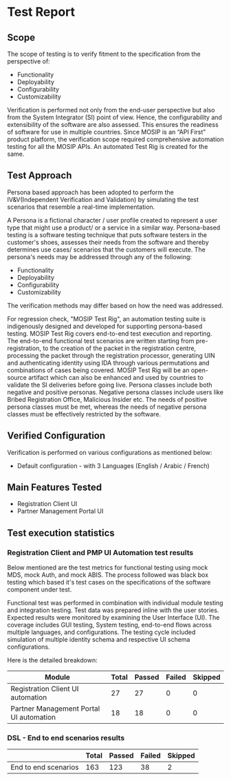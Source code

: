 # Test Report

## Scope

The scope of testing is to verify fitment to the specification from the perspective of:

* Functionality
* Deployability
* Configurability
* Customizability

Verification is performed not only from the end-user perspective but also from the System Integrator (SI) point of view. Hence, the configurability and extensibility of the software are also assessed. This ensures the readiness of software for use in multiple countries. Since MOSIP is an “API First” product platform, the verification scope required comprehensive automation testing for all the MOSIP APIs. An automated Test Rig is created for the same.

## Test Approach

Persona based approach has been adopted to perform the IV\&V(Independent Verification and Validation) by simulating the test scenarios that resemble a real-time implementation.

A Persona is a fictional character / user profile created to represent a user type that might use a product/ or a service in a similar way. Persona-based testing is a software testing technique that puts software testers in the customer's shoes, assesses their needs from the software and thereby determines use cases/ scenarios that the customers will execute. The persona's needs may be addressed through any of the following:

* Functionality
* Deployability
* Configurability
* Customizability

The verification methods may differ based on how the need was addressed.

For regression check, "MOSIP Test Rig", an automation testing suite is indigenously designed and developed for supporting persona-based testing. MOSIP Test Rig covers end-to-end test execution and reporting. The end-to-end functional test scenarios are written starting from pre-registration, to the creation of the packet in the registration centre, processing the packet through the registration processor, generating UIN and authenticating identity using IDA through various permutations and combinations of cases being covered. MOSIP Test Rig will be an open-source artifact which can also be enhanced and used by countries to validate the SI deliveries before going live. Persona classes include both negative and positive personas. Negative persona classes include users like Bribed Registration Office, Malicious Insider etc. The needs of positive persona classes must be met, whereas the needs of negative persona classes must be effectively restricted by the software.

## Verified Configuration

Verification is performed on various configurations as mentioned below:

* Default configuration - with 3 Languages (English / Arabic / French)

## Main Features Tested

* Registration Client UI
* Partner Management Portal UI

## Test execution statistics

### Registration Client and PMP UI Automation test results

Below mentioned are the test metrics for functional testing using mock MDS, mock Auth, and mock ABIS. The process followed was black box testing which based it's test cases on the specifications of the software component under test. 

Functional test was performed in combination with individual module testing and integration testing. Test data was prepared inline with the user stories. Expected results were monitored by examining the User Interface (UI). The coverage includes GUI testing, System testing, end-to-end flows across multiple languages, and configurations. The testing cycle included simulation of multiple identity schema and respective UI schema configurations.

Here is the detailed breakdown:

| Module                    | Total | Passed | Failed | Skipped |
| --------------------------| ----- | ------ | ------ | ------- |
| Registration Client UI automation              | 27    | 27     |   0    | 0       |
| Partner Management Portal UI automation         | 18    | 18     |   0    | 0       |

### DSL - End to end scenarios results

|                           | Total | Passed | Failed | Skipped |
| --------------------------| ----- | ------ | ------ | ------- |
| End to end scenarios      | 163   | 123    |   38   | 2       |



